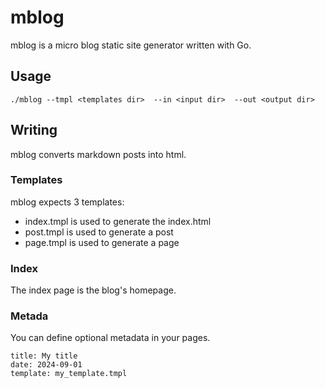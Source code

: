# mblog

mblog is a micro blog static site generator written with Go.

## Usage

```
./mblog --tmpl <templates dir>  --in <input dir>  --out <output dir>
```

## Writing

mblog converts markdown posts into html.

### Templates

mblog expects 3 templates:
* index.tmpl is used to generate the index.html
* post.tmpl is used to generate a post
* page.tmpl is used to generate a page

### Index

The index page is the blog's homepage.

### Metada

You can define optional metadata in your pages.

```
title: My title
date: 2024-09-01
template: my_template.tmpl
```
